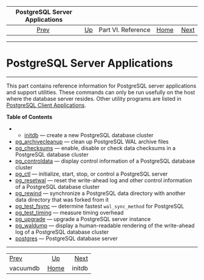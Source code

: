 

|     PostgreSQL Server Applications    |                                           |                    |                                                       |                                   |
| :-----------------------------------: | :---------------------------------------- | :----------------: | ----------------------------------------------------: | --------------------------------: |
| [Prev](app-vacuumdb.html "vacuumdb")  | [Up](reference.html "Part VI. Reference") | Part VI. Reference | [Home](index.html "PostgreSQL 17devel Documentation") |  [Next](app-initdb.html "initdb") |

***

# PostgreSQL Server Applications

***

This part contains reference information for PostgreSQL server applications and support utilities. These commands can only be run usefully on the host where the database server resides. Other utility programs are listed in [PostgreSQL Client Applications](reference-client.html "PostgreSQL Client Applications").

**Table of Contents**

  * *   [initdb](app-initdb.html) — create a new PostgreSQL database cluster
  * [pg\_archivecleanup](pgarchivecleanup.html) — clean up PostgreSQL WAL archive files
  * [pg\_checksums](app-pgchecksums.html) — enable, disable or check data checksums in a PostgreSQL database cluster
  * [pg\_controldata](app-pgcontroldata.html) — display control information of a PostgreSQL database cluster
  * [pg\_ctl](app-pg-ctl.html) — initialize, start, stop, or control a PostgreSQL server
  * [pg\_resetwal](app-pgresetwal.html) — reset the write-ahead log and other control information of a PostgreSQL database cluster
  * [pg\_rewind](app-pgrewind.html) — synchronize a PostgreSQL data directory with another data directory that was forked from it
  * [pg\_test\_fsync](pgtestfsync.html) — determine fastest `wal_sync_method` for PostgreSQL
  * [pg\_test\_timing](pgtesttiming.html) — measure timing overhead
  * [pg\_upgrade](pgupgrade.html) — upgrade a PostgreSQL server instance
  * [pg\_waldump](pgwaldump.html) — display a human-readable rendering of the write-ahead log of a PostgreSQL database cluster
  * [postgres](app-postgres.html) — PostgreSQL database server

***

|                                       |                                                       |                                   |
| :------------------------------------ | :---------------------------------------------------: | --------------------------------: |
| [Prev](app-vacuumdb.html "vacuumdb")  |       [Up](reference.html "Part VI. Reference")       |  [Next](app-initdb.html "initdb") |
| vacuumdb                              | [Home](index.html "PostgreSQL 17devel Documentation") |                            initdb |
